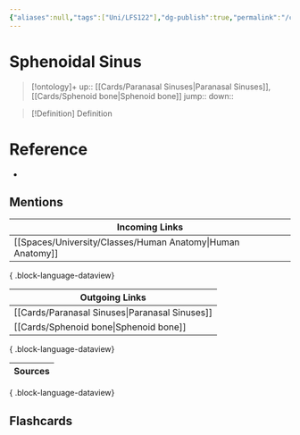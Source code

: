 ```yaml
---
{"aliases":null,"tags":["Uni/LFS122"],"dg-publish":true,"permalink":"/cards/sphenoidal-sinus/","dgPassFrontmatter":true}
---
```


# Sphenoidal Sinus

> [!ontology]+
> up:: [[Cards/Paranasal Sinuses\|Paranasal Sinuses]], [[Cards/Sphenoid bone\|Sphenoid bone]]
> jump:: 
> down:: 

> [!Definition] Definition
> 

# Reference
- 

## Mentions
| Incoming Links                                                |
| ------------------------------------------------------------- |
| [[Spaces/University/Classes/Human Anatomy\|Human Anatomy]] |

{ .block-language-dataview}

| Outgoing Links                                    |
| ------------------------------------------------- |
| [[Cards/Paranasal Sinuses\|Paranasal Sinuses]] |
| [[Cards/Sphenoid bone\|Sphenoid bone]]         |

{ .block-language-dataview}

| Sources |
| ------- |

{ .block-language-dataview}

## Flashcards 
